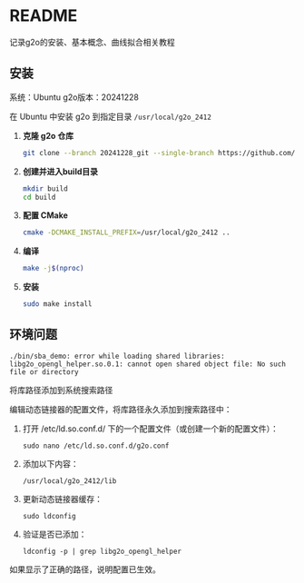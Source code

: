 # README

记录g2o的安装、基本概念、曲线拟合相关教程

## 安装

系统：Ubuntu
g2o版本：20241228

在 Ubuntu 中安装 g2o 到指定目录 `/usr/local/g2o_2412`

1. **克隆 g2o 仓库**

    ```bash
    git clone --branch 20241228_git --single-branch https://github.com/RainerKuemmerle/g2o.git
    ```

2. **创建并进入build目录**

   ```bash
   mkdir build
   cd build
   ```

3. **配置 CMake**

   ```bash
   cmake -DCMAKE_INSTALL_PREFIX=/usr/local/g2o_2412 ..
   ```

4. **编译**

   ```bash
   make -j$(nproc)
   ```

5. **安装**

   ```bash
   sudo make install
   ```

## 环境问题

```shell
./bin/sba_demo: error while loading shared libraries: libg2o_opengl_helper.so.0.1: cannot open shared object file: No such file or directory
```

将库路径添加到系统搜索路径

编辑动态链接器的配置文件，将库路径永久添加到搜索路径中：

1. 打开 /etc/ld.so.conf.d/ 下的一个配置文件（或创建一个新的配置文件）：

   ```shell
   sudo nano /etc/ld.so.conf.d/g2o.conf
   ```

2. 添加以下内容：

   ```shell
   /usr/local/g2o_2412/lib
   ```

3. 更新动态链接器缓存：

   ```shell
   sudo ldconfig
   ```

4. 验证是否已添加：

   ```shell
   ldconfig -p | grep libg2o_opengl_helper
   ```

如果显示了正确的路径，说明配置已生效。
